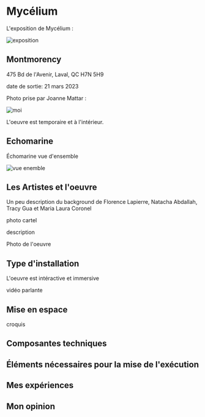 # Mycélium
L'exposition de Mycélium :

![exposition](https://user-images.githubusercontent.com/112190488/230652045-a6b2855f-b86b-487b-9ce7-13511f2e25fe.png)

## Montmorency

475 Bd de l'Avenir, Laval, QC H7N 5H9

date de sortie: 21 mars 2023

Photo prise par Joanne Mattar :

![moi](https://user-images.githubusercontent.com/112190488/230652700-24644a27-788e-440e-a012-bfd1d94ec58d.png)


L'oeuvre est temporaire et à l'intérieur.

## Echomarine
Échomarine vue d'ensemble

![vue enemble](https://user-images.githubusercontent.com/112190488/230653230-19158ec8-e36b-4a6b-81c6-b8602c051223.png)


## Les Artistes et l'oeuvre

Un peu description du background de Florence Lapierre, Natacha Abdallah, Tracy Gua et Maria Laura Coronel 

photo cartel 

description

Photo de l'oeuvre

## Type d'installation

L'oeuvre est intéractive et immersive

vidéo parlante

## Mise en espace

croquis

## Composantes techniques

## Éléments nécessaires pour la mise de l'exécution

## Mes expériences

## Mon opinion

